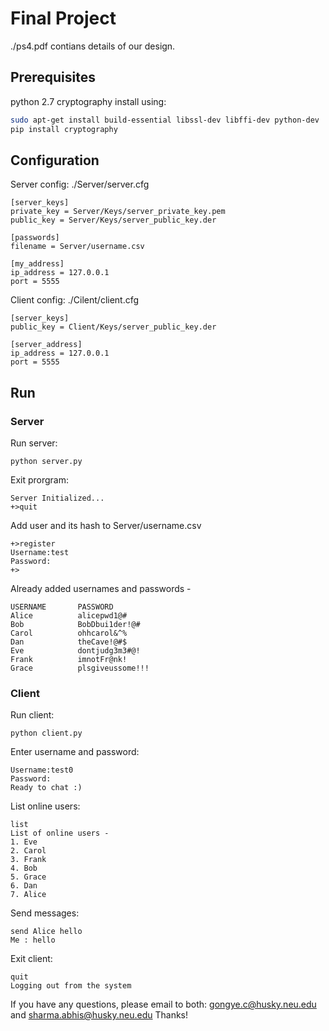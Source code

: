 # Final Project
./ps4.pdf contians details of our design. 
## Prerequisites
python 2.7
cryptography
install using:
```bash
sudo apt-get install build-essential libssl-dev libffi-dev python-dev
pip install cryptography
```

## Configuration
Server config: ./Server/server.cfg
```
[server_keys]
private_key = Server/Keys/server_private_key.pem
public_key = Server/Keys/server_public_key.der

[passwords]
filename = Server/username.csv

[my_address]
ip_address = 127.0.0.1
port = 5555
```
Client config: ./Cilent/client.cfg
```
[server_keys]
public_key = Client/Keys/server_public_key.der

[server_address]
ip_address = 127.0.0.1
port = 5555
```
## Run
### Server
Run server:
```
python server.py
```
Exit prorgram:
```
Server Initialized...
+>quit
```
Add user and its hash to Server/username.csv
```
+>register
Username:test
Password:
+>
```
Already added usernames and passwords -
```
USERNAME       PASSWORD
Alice          alicepwd1@#         
Bob            BobDbui1der!@#     
Carol          ohhcarol&^%          
Dan            theCave!@#$    
Eve            dontjudg3m3#@!
Frank          imnotFr@nk!
Grace          plsgiveussome!!!
```

### Client
Run client:
```
python client.py
```
Enter username and password:
```
Username:test0
Password:
Ready to chat :)
```
List online users:
```
list
List of online users -
1. Eve
2. Carol
3. Frank
4. Bob
5. Grace
6. Dan
7. Alice
```
Send messages:
```
send Alice hello
Me : hello
```
Exit client:
```
quit
Logging out from the system
```
If you have any questions, please email to both: gongye.c@husky.neu.edu and sharma.abhis@husky.neu.edu Thanks!